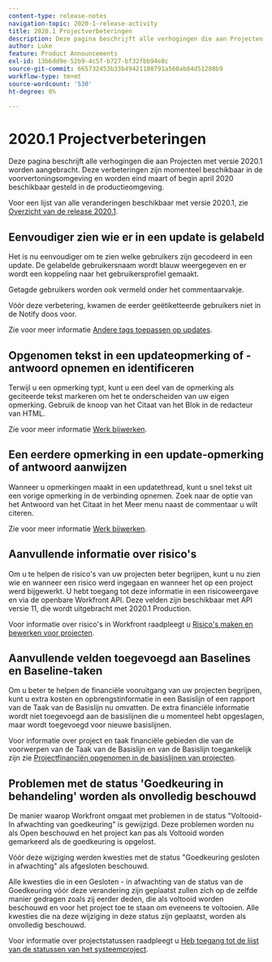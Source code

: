 ```yaml
---
content-type: release-notes
navigation-topic: 2020-1-release-activity
title: 2020.1 Projectverbeteringen
description: Deze pagina beschrijft alle verhogingen die aan Projecten met versie 2020.1 worden aangebracht. Deze verbeteringen zijn momenteel beschikbaar in de voorvertoningsomgeving en worden eind maart of begin april 2020 beschikbaar gesteld in de productieomgeving.
author: Luke
feature: Product Announcements
exl-id: 13b6dd9e-52b9-4c5f-b727-bf32fbb94e8c
source-git-commit: 665732453b33b49421108791a560ab84d51280b9
workflow-type: tm+mt
source-wordcount: '530'
ht-degree: 0%

---
```


# 2020.1 Projectverbeteringen

Deze pagina beschrijft alle verhogingen die aan Projecten met versie 2020.1 worden aangebracht. Deze verbeteringen zijn momenteel beschikbaar in de voorvertoningsomgeving en worden eind maart of begin april 2020 beschikbaar gesteld in de productieomgeving.

Voor een lijst van alle veranderingen beschikbaar met versie 2020.1, zie [Overzicht van de release 2020.1](../../../product-announcements/product-releases/2020.1-release-activity/2020.1-release-overview.md).

## Eenvoudiger zien wie er in een update is gelabeld

Het is nu eenvoudiger om te zien welke gebruikers zijn gecodeerd in een update. De gelabelde gebruikersnaam wordt blauw weergegeven en er wordt een koppeling naar het gebruikersprofiel gemaakt.

Getagde gebruikers worden ook vermeld onder het commentaarvakje.

Vóór deze verbetering, kwamen de eerder geëtiketteerde gebruikers niet in de Notify doos voor.

Zie voor meer informatie [Andere tags toepassen op updates](../../../workfront-basics/updating-work-items-and-viewing-updates/tag-others-on-updates.md).

## Opgenomen tekst in een updateopmerking of -antwoord opnemen en identificeren

Terwijl u een opmerking typt, kunt u een deel van de opmerking als geciteerde tekst markeren om het te onderscheiden van uw eigen opmerking. Gebruik de knoop van het Citaat van het Blok in de redacteur van HTML.

Zie voor meer informatie [Werk bijwerken](../../../workfront-basics/updating-work-items-and-viewing-updates/update-work.md).


## Een eerdere opmerking in een update-opmerking of antwoord aanwijzen

Wanneer u opmerkingen maakt in een updatethread, kunt u snel tekst uit een vorige opmerking in de verbinding opnemen. Zoek naar de optie van het Antwoord van het Citaat in het Meer menu naast de commentaar u wilt citeren.

Zie voor meer informatie [Werk bijwerken](../../../workfront-basics/updating-work-items-and-viewing-updates/update-work.md).

## Aanvullende informatie over risico&#39;s

Om u te helpen de risico&#39;s van uw projecten beter begrijpen, kunt u nu zien wie en wanneer een risico werd ingegaan en wanneer het op een project werd bijgewerkt. U hebt toegang tot deze informatie in een risicoweergave en via de openbare Workfront API. Deze velden zijn beschikbaar met API versie 11, die wordt uitgebracht met 2020.1 Production.

Voor informatie over risico&#39;s in Workfront raadpleegt u [Risico&#39;s maken en bewerken voor projecten](../../../manage-work/projects/define-a-business-case/create-edit-risks-on-projects.md).

## Aanvullende velden toegevoegd aan Baselines en Baseline-taken

Om u beter te helpen de financiële vooruitgang van uw projecten begrijpen, kunt u extra kosten en opbrengstinformatie in een Basislijn of een rapport van de Taak van de Basislijn nu omvatten. De extra financiële informatie wordt niet toegevoegd aan de basislijnen die u momenteel hebt opgeslagen, maar wordt toegevoegd voor nieuwe basislijnen.

Voor informatie over project en taak financiële gebieden die van de voorwerpen van de Taak van de Basislijn en van de Basislijn toegankelijk zijn zie [Projectfinanciën opgenomen in de basislijnen van projecten](../../../manage-work/projects/project-finances/project-finances-included-in-project-baselines.md).

## Problemen met de status &#39;Goedkeuring in behandeling&#39; worden als onvolledig beschouwd

De manier waarop Workfront omgaat met problemen in de status &quot;Voltooid-In afwachting van goedkeuring&quot; is gewijzigd. Deze problemen worden nu als Open beschouwd en het project kan pas als Voltooid worden gemarkeerd als de goedkeuring is opgelost.

Vóór deze wijziging werden kwesties met de status &quot;Goedkeuring gesloten in afwachting&quot; als afgesloten beschouwd.

Alle kwesties die in een Gesloten - in afwachting van de status van de Goedkeuring vóór deze verandering zijn geplaatst zullen zich op de zelfde manier gedragen zoals zij eerder deden, die als voltooid worden beschouwd en voor het project toe te staan om eveneens te voltooien. Alle kwesties die na deze wijziging in deze status zijn geplaatst, worden als onvolledig beschouwd.

Voor informatie over projectstatussen raadpleegt u [Heb toegang tot de lijst van de statussen van het systeemproject](../../../administration-and-setup/customize-workfront/creating-custom-status-and-priority-labels/project-statuses.md).

